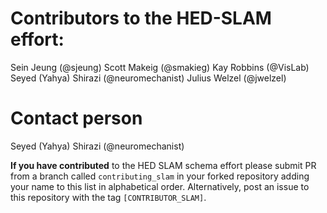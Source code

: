 # Contributors to the HED-SLAM effort:

Sein Jeung (@sjeung)
Scott Makeig (@smakieg)
Kay Robbins (@VisLab)
Seyed (Yahya) Shirazi (@neuromechanist)
Julius Welzel (@jwelzel)

# Contact person
Seyed (Yahya) Shirazi (@neuromechanist)

**If you have contributed** to the HED SLAM schema effort please submit PR from a
branch called `contributing_slam` in your forked repository adding your name to this list in alphabetical order.
Alternatively, post an issue to this repository with the tag `[CONTRIBUTOR_SLAM]`.






